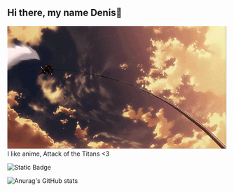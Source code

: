 ## Hi there, my name Denis👋

<img src="https://github.com/deshaoriginal/deshaoriginal/blob/main/1467399200_giphy%20(2).gif">
I like anime, Attack of the Titans <3

![Static Badge](https://img.shields.io/badge/py-python-green?logo=pythonanywhere&logoColor=%231D9FD7)


![Anurag's GitHub stats](https://github-readme-stats.vercel.app/api?username=deshaoriginal&show_icons=true&theme=radical)
